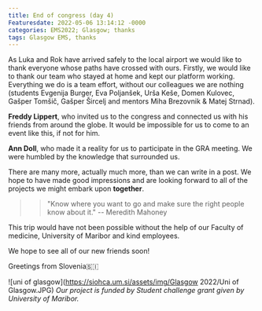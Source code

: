 ```yaml
---
title: End of congress (day 4)󠁴󠁿
Featuresdate: 2022-05-06 13:14:12 -0000
categories: EMS2022; Glasgow; thanks
tags: Glasgow EMS, thanks
---
```

As Luka and Rok have arrived safely to the local airport we would like to thank everyone whose paths have crossed with ours. Firstly, we would like to thank our team who stayed at home and kept our platform working. Everything we do is a team effort, without our colleagues we are nothing (students Evgenija Burger, Eva Poljanšek, Urša Keše, Domen Kulovec, Gašper Tomšič, Gašper Šircelj and mentors Miha Brezovnik & Matej Strnad).

**Freddy Lippert**, who invited us to the congress and connected us with his friends from around the globe. It would be impossible for us to come to an event like this, if not for him.

**Ann Doll**, who made it a reality for us to participate in the GRA meeting. We were humbled by the knowledge that surrounded us.

There are many more, actually much more, than we can write in a post. We hope to have made good impressions and are looking forward to all of the projects we might embark upon **together**.

>> "Know where you want to go and make sure the right people know about it."
>> -- Meredith Mahoney

This trip would have not been possible without the help of our Faculty of medicine, University of Maribor and kind employees.

We hope to see all of our new friends soon!

Greetings from Slovenia🇸🇮

![uni of glasgow](https://siohca.um.si/assets/img/Glasgow 2022/Uni of Glasgow.JPG)
*Our project is funded by Student challenge grant given by University of Maribor.*
